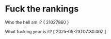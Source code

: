 # Fuck the rankings

Who the hell am I?
{ 21027860 }

What fucking year is it?
[ 2025-05-23T07:30:00Z ]
